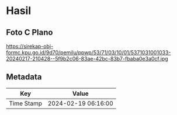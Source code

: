 # Hasil

## Foto C Plano

https://sirekap-obj-formc.kpu.go.id/9d70/pemilu/ppwp/53/71/03/10/01/5371031001033-20240217-210428--5f9b2c06-83ae-42bc-83b7-fbaba0e3a0cf.jpg


## Metadata

| Key        | Value               |
| ---------- | ------------------- |
| Time Stamp | 2024-02-19 06:16:00 |



